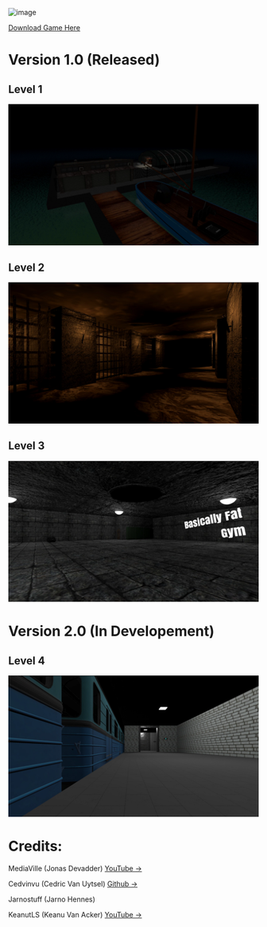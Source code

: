 ![image](https://github.com/jonasdev55/Peggy-The-Game/assets/71385738/542129e5-c040-489b-9b26-1cba175b2f09)

[Download Game Here](https://mediaville.itch.io/peggy-the-game)

# Version 1.0 (Released)

## Level 1
![Screenshot](Assets/Levels/MainMenu/1-1.png)
## Level 2
![Screenshot](Assets/Levels/MainMenu/2-1.png)
## Level 3
![Screenshot](Assets/Levels/MainMenu/3-1.png)

# Version 2.0 (In Developement)

## Level 4
![Screenshot](Assets/Levels/MainMenu/4-1.png)

# Credits:

MediaVille (Jonas Devadder) [YouTube ->](https://www.youtube.com/channel/UC9GICDhmQQkuqweIyhcLXfg)

Cedvinvu (Cedric Van Uytsel) [Github ->](https://github.com/Cedvinvu)

Jarnostuff (Jarno Hennes)

KeanutLS (Keanu Van Acker) [YouTube ->](https://www.youtube.com/@KeanutLS)
